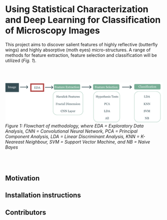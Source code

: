 # Using Statistical Characterization and Deep Learning for Classification of Microscopy Images

This project aims to discover salient features of highly reflective (butterfly wings) and
highly absorptive (moth eyes) micro-structures. A range of methods for feature extraction, feature selection and classification will be utilized (*Fig. 1*).

<br><br>

![methods_flowchart](methods_flowchart.png)
*Figure 1: Flowchart of methodology, where EDA = Exploratory Data Analysis, CNN = Convolutional Neural Network, PCA = Principal Component Analysis, LDA = Linear Discriminant Analysis, KNN = K-Neareast Neighbour, SVM = Support Vector Machine, and NB = Naive Bayes*

<br> <br>



## Motivation

## Installation instructions

## Contributors